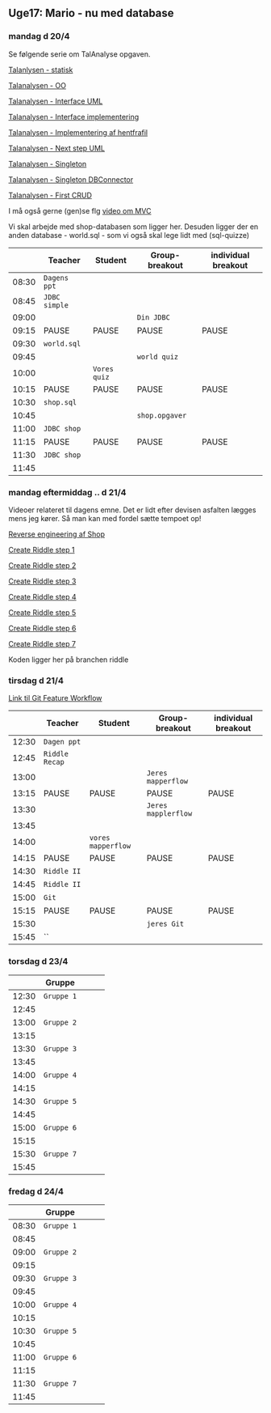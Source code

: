## Uge17: Mario - nu med database
### mandag d 20/4 
Se følgende serie om TalAnalyse opgaven.

[Talanlysen - statisk](https://youtu.be/xZHu0EAyeFg)

[Talanalysen - OO](https://youtu.be/lqg-p7OLaR4)

[Talanalysen - Interface UML](https://youtu.be/2RrnTlJOlFo)

[Talanalysen - Interface implementering](https://youtu.be/fjVJAtZrMw8)

[Talanalysen - Implementering af hentfrafil](https://youtu.be/z5wGcmR6I-c)

[Talanalysen - Next step UML](https://youtu.be/Tvg33WclRDU)

[Talanalysen - Singleton](https://youtu.be/OmkAjeYzC-M)

[Talanalysen - Singleton DBConnector](https://youtu.be/KQTmeuoXY78)

[Talanalysen - First CRUD](https://youtu.be/wAsQRVHvcqg)

I må også gerne (gen)se flg [video om MVC](https://www.youtube.com/watch?v=J-F8PJUvVwU "Blomster refaktoreret")

Vi skal arbejde med shop-databasen som ligger her. Desuden ligger der en anden database - world.sql - som vi også skal lege lidt med (sql-quizze)


|     | Teacher |Student | Group-breakout |individual breakout |
| --- | ------- |------- | -------------- |------------------- |
| 08:30 |`Dagens ppt`       |        |                |                    | 
| 08:45 |`JDBC simple`      |        |              |                    | 
| 09:00 |       |       | `Din JDBC`                ||                     
| 09:15 |PAUSE       |  PAUSE      |PAUSE                |PAUSE                    |PAUSE 
| 09:30 |`world.sql` |  | ||
| 09:45 | |  |`world quiz` ||
| 10:00 | |`Vores quiz`  | | |
| 10:15 |PAUSE |PAUSE  |PAUSE |PAUSE |PAUSE
| 10:30 |`shop.sql` |  | | |
| 10:45 | |  |`shop.opgaver` | |
| 11:00 |`JDBC shop` | | | |
| 11:15 |PAUSE |PAUSE  |PAUSE |PAUSE |PAUSE
| 11:30 |`JDBC shop` |  | | |
| 11:45 | || | |


### mandag eftermiddag .. d 21/4 

Videoer relateret til dagens emne. Det er lidt efter devisen asfalten lægges mens jeg kører.
Så man kan med fordel sætte tempoet op!

[Reverse engineering af Shop](https://youtu.be/3EPTkcAnviA)

[Create Riddle step 1](https://youtu.be/vtFHyLaz18M)

[Create Riddle step 2](https://youtu.be/bDVivHfA4Uk)

[Create Riddle step 3](https://youtu.be/Wc6dCUDRDQM)

[Create Riddle step 4](https://youtu.be/gqBgwau3N0g)

[Create Riddle step 5](https://youtu.be/HMdHMgcJ3QE)

[Create Riddle step 6](https://youtu.be/mYdl-k4-S4Y)

[Create Riddle step 7](https://youtu.be/86blWs2RCNc)

Koden ligger her på branchen riddle


### tirsdag d 21/4 
[Link til Git Feature Workflow](https://www.atlassian.com/git/tutorials/using-branches/git-merge)


|     | Teacher |Student | Group-breakout |individual breakout |
| --- | ------- |------- | -------------- |------------------- |
| 12:30 |`Dagen ppt`       |        |                |                    | 
| 12:45 |`Riddle Recap`      |        |               |                    | 
| 13:00 |       |        |`Jeres mapperflow`                ||                     
| 13:15 |PAUSE       |  PAUSE      |PAUSE                |PAUSE                    |PAUSE 
| 13:30 | |  |`Jeres mapplerflow` ||
| 13:45 | |   |||
| 14:00 | |`vores mapperflow` | | |
| 14:15 |PAUSE |PAUSE  |PAUSE |PAUSE |PAUSE
| 14:30 | `Riddle II`|  | | |
| 14:45 |`Riddle II` |  | | |
| 15:00 |`Git` | | | |
| 15:15 |PAUSE |PAUSE  |PAUSE |PAUSE |PAUSE
| 15:30 | |  |`jeres Git` | |
| 15:45 |`` || | |

### torsdag d 23/4 

|     | Gruppe || ||
| --- | ------- |------- | -------------- |------------------- |
| 12:30 |`Gruppe 1`       |        |                |                    | 
| 12:45 |            |        |               |                    | 
| 13:00 | `Gruppe 2`             |        |||                     
| 13:15 ||  |||
| 13:30 | `Gruppe 3`       |  |||
| 13:45 | |   |||
| 14:00 | `Gruppe 4`       || | |
| 14:15 |||||
| 14:30 | `Gruppe 5`      |  | | |
| 14:45 | |  | | |
| 15:00 | `Gruppe 6`      | | | |
| 15:15 |||||
| 15:30 |`Gruppe 7`      |  | | |
| 15:45 | || | |



### fredag d 24/4 

|     | Gruppe || ||
| --- | ------- |------- | -------------- |------------------- |
| 08:30 |`Gruppe 1`       |        |                |                    | 
| 08:45 |            |        |               |                    | 
| 09:00 | `Gruppe 2`             |        |||                     
| 09:15 ||  |||
| 09:30 | `Gruppe 3`       |  |||
| 09:45 | |   |||
| 10:00 | `Gruppe 4`       || | |
| 10:15 |||||
| 10:30 | `Gruppe 5`      |  | | |
| 10:45 | |  | | |
| 11:00 | `Gruppe 6`      | | | |
| 11:15 |||||
| 11:30 |`Gruppe 7`      |  | | |
| 11:45 | || | |





